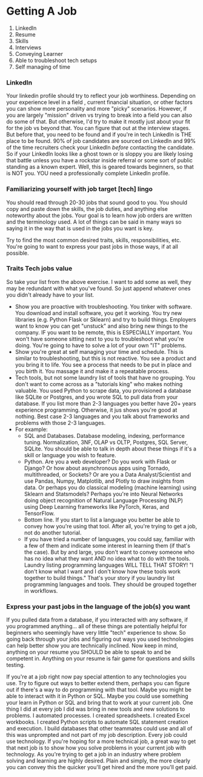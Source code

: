 # Getting A Job

1. LinkedIn
2. Resume
3. Skills
4. Interviews
5. Conveying Learner
6. Able to troubleshoot tech setups
7. Self managing of time



### LinkedIn
Your linkedin profile should try to reflect your job worthiness. Depending on your experience level in a field , current financial situation, or other factors you can show more personality and more "picky" scenarios. However, if you are largely "mission" driven vs trying to break into a field you can also do some of that. But otherwise, I'd try to make it mostly just about your fit for the job vs beyond that. You can figure that out at the interview stages. But before that, you need to be found and if you're in tech LinkedIn is THE place to be found. 90% of job candidates are sourced on LinkedIn and 99% of the time recruiters check your LinkedIn _before_ contacting the candidate. So if your LinkedIn looks like a ghost town or is sloppy you are likely losing that battle unless you have a rockstar inside referral or some sort of public standing as a known expert. Well, this is geared towards beginners, so that is NOT you. YOU need a professionally complete LinkedIn profile.

### Familiarizing yourself with job target [tech] lingo
You should read through 20-30 jobs that sound good to you. You should copy and paste down the skills, the job duties, and anything else noteworthy about the jobs. Your goal is to learn how job orders are written and the terminology used. A lot of things can be said in many ways so saying it in the way that is used in the jobs you want is key.

Try to find the most common desired traits, skills, responsibilities, etc. You're going to want to express your past jobs in those ways, if at all possible.

### Traits Tech jobs value
So take your list from the above exercise. I want to add some as well, they may be redundant with what you've found. So just append whatever ones you didn't already have to your list.
- Show you are proactive with troubleshooting. You tinker with software. You download and install software, you get it working. You try new libraries (e.g. Python Flask or Sklearn) and try to build things. Employers want to know you can get "unstuck" and also bring new things to the company. IF you want to be remote, this is ESPECIALLY important. You won't have someone sitting next to you to troubleshoot what you're doing. You're going to have to solve a lot of your own "IT" problems.
- Show you're great at self managing your time and schedule. This is similar to troubleshooting, but this is not reactive. You see a product and you bring it to life. You see a process that needs to be put in place and you birth it. You massage it and make it a repeatable process.
- Tech tools, but not some laundry list of tools that have no grouping. You don't want to come across as a "tutorials king" who makes nothing valuable. You used Python to scrape data, you provisioned a database like SQLite or Postgres, and you wrote SQL to pull data from your database. If you list more than 2-3 languages you better have 20+ years experience programming. Otherwise, it jus shows you're good at nothing. Best case 2-3 languages and you talk about frameworks and problems with those 2-3 languages. 
- For example:
  - SQL and Databases. Database modeling, indexing, performance tuning. Normalization, 3NF, OLAP vs OLTP, Postgres, SQL Server, SQLite. You should be able to talk in depth about these things if it's a skill or language you wish to feature.
  - Python. Are you a web developer? Do you work with Flask or Django? Or how about asynchronous apps using Tornado, multithreaded, or Sockets? Or are you a Data Analyst/Scientist and use Pandas, Numpy, Matplotlib, and Plotly to draw insights from data. Or perhaps you do classical modeling (machine learning) using Sklearn and Statsmodels? Perhaps you're into Neural Networks doing object recognition of Natural Language Processing (NLP) using Deep Learning frameworks like PyTorch, Keras, and TensorFlow.
  - Bottom line. If you start to list a language you better be able to convey how you're using that tool. After all, you're trying to get a job, not do another tutorial.
  - If you have tried a number of languages, you could say, familiar with a few of them and indicate some interest in learning them (if that's the case). But by and large, you don't want to convey someone who has no idea what they want AND no idea what to do with the tools. Laundry listing programming languages WILL TELL THAT STORY! "I don't know what I want and I don't know how these tools work together to build things." That's your story if you laundry list programming languages and tools. They should be grouped together in workflows.


### Express your past jobs in the language of the job(s) you want
If you pulled data from a database, if you interacted with any software, if you programmed anything... all of these things are potentially helpful for beginners who seemingly have very little "tech" experience to show. So going back through your jobs and figuring out ways you used technologies can help better show you are technically inclined. Now keep in mind, anything on your resume you SHOULD be able to speak to and be competent in. Anything on your resume is fair game for questions and skills testing. 

If you're at a job right now pay special attention to any technologies you use. Try to figure out ways to better extend them, perhaps you can figure out if there's a way to do programming with that tool. Maybe you might be able to interact with it in Python or SQL. Maybe you could use something your learn in Python or SQL and bring that to work at your current job. One thing I did at every job I did was bring in new tools and new solutions to problems. I automated processes. I created spreadsheets. I created Excel workbooks. I created Python scripts to automate SQL statement creation and execution. I build databases that other teammates could use and all of this was unprompted and not part of my job description. Every job could use technology. If you're hoping for a more technical job, a great way to get that next job is to show how you solve problems in your current job with technology. As you're trying to get a job in an industry where problem solving and learning are highly desired. Plain and simply, the more clearly you can convey this the quicker you'll get hired and the more you'll get paid.